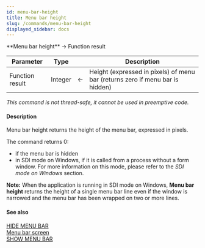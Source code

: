 ```yaml
---
id: menu-bar-height
title: Menu bar height
slug: /commands/menu-bar-height
displayed_sidebar: docs
---
```


<!--REF #_command_.Menu bar height.Syntax-->**Menu bar height**  -> Function result<!-- END REF-->
<!--REF #_command_.Menu bar height.Params-->
| Parameter | Type |  | Description |
| --- | --- | --- | --- |
| Function result | Integer | &#8592; | Height (expressed in pixels) of menu bar (returns zero if menu bar is hidden) |

<!-- END REF-->

*This command is not thread-safe, it cannot be used in preemptive code.*


#### Description 

<!--REF #_command_.Menu bar height.Summary-->Menu bar height returns the height of the menu bar, expressed in pixels.<!-- END REF-->

The command returns 0:

* if the menu bar is hidden
* in SDI mode on Windows, if it is called from a process without a form window. For more information on this mode, please refer to the *SDI mode on Windows* section.

**Note:** When the application is running in SDI mode on Windows, **Menu bar height** returns the height of a single menu bar line even if the window is narrowed and the menu bar has been wrapped on two or more lines. 

#### See also 

[HIDE MENU BAR](hide-menu-bar.md)  
[Menu bar screen](menu-bar-screen.md)  
[SHOW MENU BAR](show-menu-bar.md)  